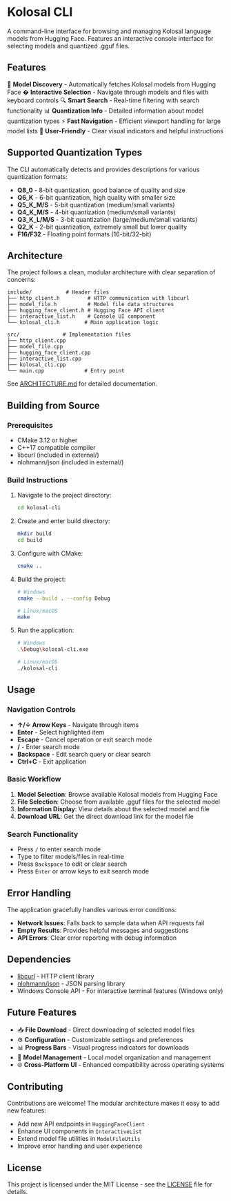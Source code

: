 # Kolosal CLI

A command-line interface for browsing and managing Kolosal language models from Hugging Face. Features an interactive console interface for selecting models and quantized .gguf files.

## Features

🤖 **Model Discovery** - Automatically fetches Kolosal models from Hugging Face
� **Interactive Selection** - Navigate through models and files with keyboard controls
🔍 **Smart Search** - Real-time filtering with search functionality
📊 **Quantization Info** - Detailed information about model quantization types
⚡ **Fast Navigation** - Efficient viewport handling for large model lists
🎯 **User-Friendly** - Clear visual indicators and helpful instructions

## Supported Quantization Types

The CLI automatically detects and provides descriptions for various quantization formats:

- **Q8_0** - 8-bit quantization, good balance of quality and size
- **Q6_K** - 6-bit quantization, high quality with smaller size  
- **Q5_K_M/S** - 5-bit quantization (medium/small variants)
- **Q4_K_M/S** - 4-bit quantization (medium/small variants)
- **Q3_K_L/M/S** - 3-bit quantization (large/medium/small variants)
- **Q2_K** - 2-bit quantization, extremely small but lower quality
- **F16/F32** - Floating point formats (16-bit/32-bit)

## Architecture

The project follows a clean, modular architecture with clear separation of concerns:

```
include/           # Header files
├── http_client.h         # HTTP communication with libcurl
├── model_file.h          # Model file data structures
├── hugging_face_client.h # Hugging Face API client
├── interactive_list.h    # Console UI component
└── kolosal_cli.h        # Main application logic

src/              # Implementation files
├── http_client.cpp
├── model_file.cpp
├── hugging_face_client.cpp
├── interactive_list.cpp
├── kolosal_cli.cpp
└── main.cpp             # Entry point
```

See [ARCHITECTURE.md](docs/ARCHITECTURE.md) for detailed documentation.

## Building from Source

### Prerequisites

- CMake 3.12 or higher
- C++17 compatible compiler
- libcurl (included in external/)
- nlohmann/json (included in external/)

### Build Instructions

1. Navigate to the project directory:
   ```bash
   cd kolosal-cli
   ```

2. Create and enter build directory:
   ```bash
   mkdir build
   cd build
   ```

3. Configure with CMake:
   ```bash
   cmake ..
   ```

4. Build the project:
   ```bash
   # Windows
   cmake --build . --config Debug
   
   # Linux/macOS
   make
   ```

5. Run the application:
   ```bash
   # Windows
   .\Debug\kolosal-cli.exe
   
   # Linux/macOS
   ./kolosal-cli
   ```

## Usage

### Navigation Controls

- **↑/↓ Arrow Keys** - Navigate through items
- **Enter** - Select highlighted item  
- **Escape** - Cancel operation or exit search mode
- **/** - Enter search mode
- **Backspace** - Edit search query or clear search
- **Ctrl+C** - Exit application

### Basic Workflow

1. **Model Selection**: Browse available Kolosal models from Hugging Face
2. **File Selection**: Choose from available .gguf files for the selected model
3. **Information Display**: View details about the selected model and file
4. **Download URL**: Get the direct download link for the model file

### Search Functionality

- Press `/` to enter search mode
- Type to filter models/files in real-time
- Press `Backspace` to edit or clear search
- Press `Enter` or arrow keys to exit search mode

## Error Handling

The application gracefully handles various error conditions:

- **Network Issues**: Falls back to sample data when API requests fail
- **Empty Results**: Provides helpful messages and suggestions
- **API Errors**: Clear error reporting with debug information

## Dependencies

- [libcurl](https://curl.se/libcurl/) - HTTP client library
- [nlohmann/json](https://github.com/nlohmann/json) - JSON parsing library
- Windows Console API - For interactive terminal features (Windows only)

## Future Features

- 📥 **File Download** - Direct downloading of selected model files
- ⚙️ **Configuration** - Customizable settings and preferences
- 📊 **Progress Bars** - Visual progress indicators for downloads
- 🔧 **Model Management** - Local model organization and management
- 🌐 **Cross-Platform UI** - Enhanced compatibility across operating systems

## Contributing

Contributions are welcome! The modular architecture makes it easy to add new features:

- Add new API endpoints in `HuggingFaceClient`
- Enhance UI components in `InteractiveList`
- Extend model file utilities in `ModelFileUtils`
- Improve error handling and user experience

## License

This project is licensed under the MIT License - see the [LICENSE](LICENSE) file for details.